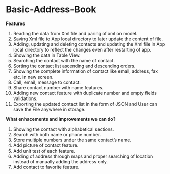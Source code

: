 # Basic-Address-Book

<b>Features</b>
 
1. Reading the data from Xml file and paring of xml on model.
2. Saving Xml file to App local directory to later update the content of file.
3. Adding, updating and deleting contacts and updating the Xml file in App local directory to  reflect the changes even after restarting of app.
4. Showing the data in Table View.
5. Searching the contact with the name of contact.
6. Sorting the contact list ascending and descending orders.
7. Showing the complete information of contact like email, address, fax etc. in new screen.
8. Call, email, message to contact.
9. Share contact number with name features.
10. Adding new contact feature with duplicate number and empty fields validations.
11. Exporting the updated contact list in the form of JSON and User can save the File anywhere in storage.

<b>What enhacements and improvements we can do?</b>

1. Showing the contact with alphabetical sections.
2. Search with both name or phone number.
3. Store multiple numbers under the same contact’s name.
4. Add picture of contact feature.
5. Add unit test of each feature.
6. Adding of address through maps and proper searching of location instead of manually adding the address only.
7. Add contact to favorite feature.
